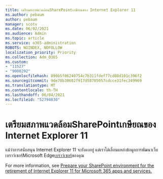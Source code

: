 ```yaml
---
title: เตรียมสภาพแวดล้อมSharePointเกษียณของ Internet Explorer 11
ms.author: pebaum
author: pebaum
manager: scotv
ms.date: 06/02/2021
ms.audience: Admin
ms.topic: article
ms.service: o365-administration
ROBOTS: NOINDEX, NOFOLLOW
localization_priority: Priority
ms.collection: Adm_O365
ms.custom:
- "11527"
- "9000292"
ms.openlocfilehash: 890b5f86240754c7b311fdef77cd08d101c396f2
ms.sourcegitcommit: 9de78b30602f917d58705057cdcce31fec349969
ms.translationtype: MT
ms.contentlocale: th-TH
ms.lasthandoff: 06/04/2021
ms.locfileid: "52794030"
---
```

# <a name="prepare-your-sharepoint-environment-for-the-retirement-of-internet-explorer-11"></a>เตรียมสภาพแวดล้อมSharePointเกษียณของ Internet Explorer 11

แม้ว่าการสนับสนุน Internet Explorer 11 จะยังคงอยู่ แต่เราได้เลื่อนแหล่งข้อมูลการพัฒนาเว็บเบราว์เซอร์Microsoft Edge[เบราว์เซอร์](https://www.microsoft.com/edge/business)ของคุณ 

For more information, see [Prepare your SharePoint environment for the retirement of Internet Explorer 11 for Microsoft 365 apps and services.](/sharepoint/prepare-ie11)

